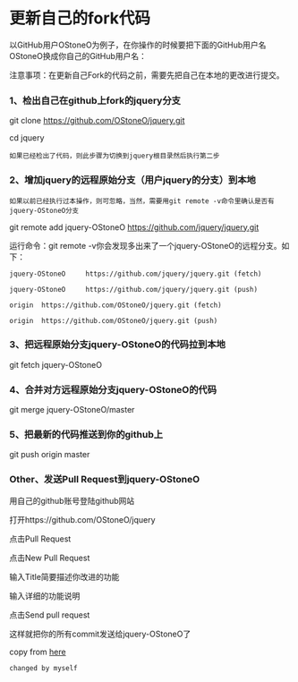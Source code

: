 更新自己的fork代码
==
以GitHub用户OStoneO为例子，在你操作的时候要把下面的GitHub用户名OStoneO换成你自己的GitHub用户名：

注意事项：在更新自己Fork的代码之前，需要先把自己在本地的更改进行提交。

### 1、检出自己在github上fork的jquery分支

git clone https://github.com/OStoneO/jquery.git

cd jquery

` 如果已经检出了代码，则此步骤为切换到jquery根目录然后执行第二步 `

### 2、增加jquery的远程原始分支（用户jquery的分支）到本地

` 如果以前已经执行过本操作，则可忽略，当然，需要用git remote -v命令里确认是否有jquery-OStoneO分支 `

git remote add jquery-OStoneO https://github.com/jquery/jquery.git

运行命令：git remote -v你会发现多出来了一个jquery-OStoneO的远程分支。如下： 
```
jquery-OStoneO     https://github.com/jquery/jquery.git (fetch)

jquery-OStoneO     https://github.com/jquery/jquery.git (push)

origin  https://github.com/OStoneO/jquery.git (fetch)

origin  https://github.com/OStoneO/jquery.git (push)
```
### 3、把远程原始分支jquery-OStoneO的代码拉到本地

git fetch jquery-OStoneO
### 4、合并对方远程原始分支jquery-OStoneO的代码

git merge jquery-OStoneO/master
### 5、把最新的代码推送到你的github上

git push origin master

### Other、发送Pull Request到jquery-OStoneO

用自己的github账号登陆github网站

打开https://github.com/OStoneO/jquery

点击Pull Request

点击New Pull Request

输入Title简要描述你改进的功能

输入详细的功能说明

点击Send pull request

这样就把你的所有commit发送给jquery-OStoneO了

copy from [here](https://github.com/ysc/APDPlat/wiki/%E5%A6%82%E4%BD%95%E6%9B%B4%E6%96%B0%E8%87%AA%E5%B7%B1Fork%E7%9A%84%E4%BB%A3%E7%A0%81)

`changed by myself`
